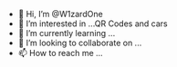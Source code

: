 - 👋 Hi, I’m @W1zardOne
- 👀 I’m interested in ...QR Codes and cars
- 🌱 I’m currently learning ...
- 💞️ I’m looking to collaborate on ...
- 📫 How to reach me ...

<!---
W1zardOne/W1zardOne is a ✨ special ✨ repository because its `README.md` (this file) appears on your GitHub profile.
You can click the Preview link to take a look at your changes.
--->

